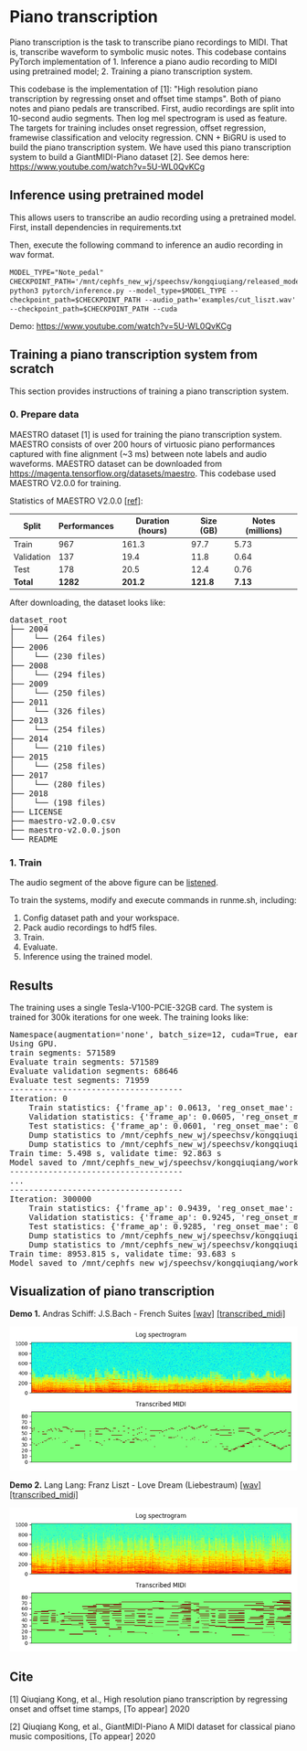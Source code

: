
# Piano transcription

Piano transcription is the task to transcribe piano recordings to MIDI. That is, transcribe waveform to symbolic music notes. This codebase contains PyTorch implementation of 1. Inference a piano audio recording to MIDI using pretrained model; 2. Training a piano transcription system. 

This codebase is the implementation of [1]: "High resolution piano transcription by regressing onset and offset time stamps". Both of piano notes and piano pedals are transcribed. First, audio recordings are split into 10-second audio segments. Then log mel spectrogram is used as feature. The targets for training includes onset regression, offset regression, framewise classification and velocity regression. CNN + BiGRU is used to build the piano transcription system. We have used this piano transcription system to build a GiantMIDI-Piano dataset [2]. See demos here: https://www.youtube.com/watch?v=5U-WL0QvKCg

## Inference using pretrained model
This allows users to transcribe an audio recording using a pretrained model. First, install dependencies in requirements.txt

Then, execute the following command to inference an audio recording in wav format.

```
MODEL_TYPE="Note_pedal"
CHECKPOINT_PATH='/mnt/cephfs_new_wj/speechsv/kongqiuqiang/released_models/pub_piano_transcription/v3.0/note_F1=0.9677_pedal_F1=0.8658.pth'
python3 pytorch/inference.py --model_type=$MODEL_TYPE --checkpoint_path=$CHECKPOINT_PATH --audio_path='examples/cut_liszt.wav' --checkpoint_path=$CHECKPOINT_PATH --cuda
```

Demo: https://www.youtube.com/watch?v=5U-WL0QvKCg

## Training a piano transcription system from scratch

This section provides instructions of training a piano transcription system.

### 0. Prepare data
MAESTRO dataset [1] is used for training the piano transcription system. MAESTRO consists of over 200 hours of virtuosic piano performances captured with fine alignment (~3 ms) between note labels and audio waveforms. MAESTRO dataset can be downloaded from https://magenta.tensorflow.org/datasets/maestro. This codebase used MAESTRO V2.0.0 for training.

Statistics of MAESTRO V2.0.0 [[ref]](https://magenta.tensorflow.org/datasets/maestro#v200):

| Split      | Performances | Duration (hours) | Size (GB) | Notes (millions) |
|------------|--------------|------------------|-----------|------------------|
| Train      |          967 |            161.3 |      97.7 |             5.73 |
| Validation |          137 |             19.4 |      11.8 |             0.64 |
| Test       |          178 |             20.5 |      12.4 |             0.76 |
| **Total**  |      **1282**|         **201.2**|  **121.8**|          **7.13**|

After downloading, the dataset looks like:

<pre>
dataset_root
├── 2004
│    └── (264 files)
├── 2006
│    └── (230 files)
├── 2008
│    └── (294 files)
├── 2009
│    └── (250 files) 
├── 2011
│    └── (326 files)
├── 2013
│    └── (254 files)
├── 2014
│    └── (210 files)
├── 2015
│    └── (258 files)
├── 2017
│    └── (280 files)
├── 2018
│    └── (198 files)
├── LICENSE
├── maestro-v2.0.0.csv
├── maestro-v2.0.0.json
└── README
</pre>

### 1. Train

The audio segment of the above figure can be [listened](appendixes/target.wav).

To train the systems, modify and execute commands in runme.sh, including:
1) Config dataset path and your workspace.
2) Pack audio recordings to hdf5 files.
3) Train.
4) Evaluate.
5) Inference using the trained model.

## Results
The training uses a single Tesla-V100-PCIE-32GB card. The system is trained for 300k iterations for one week. The training looks like:

<pre>
Namespace(augmentation='none', batch_size=12, cuda=True, early_stop=300000, filename='main', learning_rate=0.0005, loss_type='regress_onset_offset_frame_velocity_bce', max_note_shift=0, mini_data=False, mode='train', model_type='Regress_onset_offset_frame_velocity_CRNN', reduce_iteration=10000, resume_iteration=0, workspace='/mnt/cephfs_new_wj/speechsv/kongqiuqiang/workspaces/pub_piano_transcription_v2')
Using GPU.
train segments: 571589
Evaluate train segments: 571589
Evaluate validation segments: 68646
Evaluate test segments: 71959
------------------------------------
Iteration: 0
    Train statistics: {'frame_ap': 0.0613, 'reg_onset_mae': 0.514, 'reg_offset_mae': 0.482, 'velocity_mae': 0.1362}
    Validation statistics: {'frame_ap': 0.0605, 'reg_onset_mae': 0.5143, 'reg_offset_mae': 0.4819, 'velocity_mae': 0.133}
    Test statistics: {'frame_ap': 0.0601, 'reg_onset_mae': 0.5139, 'reg_offset_mae': 0.4821, 'velocity_mae': 0.1283}
    Dump statistics to /mnt/cephfs_new_wj/speechsv/kongqiuqiang/workspaces/pub_piano_transcription_v2/statistics/main/Regress_onset_offset_frame_velocity_CRNN/loss_type=regress_onset_offset_frame_velocity_bce/augmentation=none/batch_size=12/statistics.pkl
    Dump statistics to /mnt/cephfs_new_wj/speechsv/kongqiuqiang/workspaces/pub_piano_transcription_v2/statistics/main/Regress_onset_offset_frame_velocity_CRNN/loss_type=regress_onset_offset_frame_velocity_bce/augmentation=none/batch_size=12/statistics_2020-04-28_00-22-33.pickle
Train time: 5.498 s, validate time: 92.863 s
Model saved to /mnt/cephfs_new_wj/speechsv/kongqiuqiang/workspaces/pub_piano_transcription_v2/checkpoints/main/Regress_onset_offset_frame_velocity_CRNN/loss_type=regress_onset_offset_frame_velocity_bce/augmentation=none/batch_size=12/0_iterations.pth
------------------------------------
...
------------------------------------
Iteration: 300000
    Train statistics: {'frame_ap': 0.9439, 'reg_onset_mae': 0.091, 'reg_offset_mae': 0.127, 'velocity_mae': 0.0241}
    Validation statistics: {'frame_ap': 0.9245, 'reg_onset_mae': 0.0985, 'reg_offset_mae': 0.1327, 'velocity_mae': 0.0265}
    Test statistics: {'frame_ap': 0.9285, 'reg_onset_mae': 0.097, 'reg_offset_mae': 0.1353, 'velocity_mae': 0.027}
    Dump statistics to /mnt/cephfs_new_wj/speechsv/kongqiuqiang/workspaces/pub_piano_transcription_v2/statistics/main/Regress_onset_offset_frame_velocity_CRNN/loss_type=regress_onset_offset_frame_velocity_bce/augmentation=none/batch_size=12/statistics.pkl
    Dump statistics to /mnt/cephfs_new_wj/speechsv/kongqiuqiang/workspaces/pub_piano_transcription_v2/statistics/main/Regress_onset_offset_frame_velocity_CRNN/loss_type=regress_onset_offset_frame_velocity_bce/augmentation=none/batch_size=12/statistics_2020-04-28_00-22-33.pickle
Train time: 8953.815 s, validate time: 93.683 s
Model saved to /mnt/cephfs_new_wj/speechsv/kongqiuqiang/workspaces/pub_piano_transcription_v2/checkpoints/main/Regress_onset_offset_frame_velocity_CRNN/loss_type=regress_onset_offset_frame_velocity_bce/augmentation=none/batch_size=12/300000_iterations.pth
</pre>


## Visualization of piano transcription

**Demo 1.** Andras Schiff: J.S.Bach - French Suites [[wav]](examples/cut_bach.wav) [[transcribed_midi]](appendixes/cut_bach.mid)

<img src="appendixes/cut_bach.png">

**Demo 2.** Lang Lang: Franz Liszt - Love Dream (Liebestraum) [[wav]](examples/cut_liszt.wav) [[transcribed_midi]](appendixes/cut_liszt.mid)

<img src="appendixes/cut_liszt.png">


## Cite
[1] Qiuqiang Kong, et al., High resolution piano transcription by regressing onset and offset time stamps, [To appear] 2020

[2] Qiuqiang Kong, et al., GiantMIDI-Piano A MIDI dataset for classical piano music compositions, [To appear] 2020